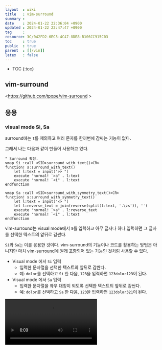 ```yaml
---
layout  : wiki
title   : vim-surround
summary : 
date    : 2024-01-22 22:36:04 +0900
updated : 2024-01-22 22:47:47 +0900
tag     : 
resource: 3C/042FD2-6EC5-4C47-8DE8-B106CC915C03
toc     : true
public  : true
parent  : [[/vim]]
latex   : false
---
```

* TOC
{:toc}

## vim-surround

<https://github.com/tpope/vim-surround >

## 응용

### visual mode Si, Sa

surround에는 `t`를 제외하고 여러 문자를 한꺼번에 감싸는 기능이 없다.

그래서 나는 다음과 같이 만들어 사용하고 있다.

```vimscript
" Surround 확장.
vmap Si :call <SID>surround_with_text()<CR>
function! s:surround_with_text()
    let l:text = input(">> ")
    execute "normal! `>a" . l:text
    execute "normal! `<i" . l:text
endfunction

vmap Sa :call <SID>surround_with_symmetry_text()<CR>
function! s:surround_with_symmetry_text()
    let l:text = input("<> ")
    let l:reverse_text = join(reverse(split(l:text, '.\zs')), '')
    execute "normal! `>a" . l:reverse_text
    execute "normal! `<i" . l:text
endfunction
```

vim-surround는 visual mode에서 `S`를 입력하고 아무 글자나 하나 입력하면 그 글자를 선택한 텍스트의 앞뒤로 감싼다.

`Si`와 `Sa`는 이를 응용한 것이다.
vim-surround의 기능이나 코드를 활용하는 방법은 아니지만 마치 vim-surround에 원래 포함되어 있는 기능인 것처럼 사용할 수 있다.

- Visual mode 에서 `Si` 입력
    - 입력한 문자열을 선택한 텍스트의 앞뒤로 감싼다.
    - 예: `dolor`를 선택하고 `Si` 한 다음, `123`을 입력하면 `123dolor123`이 된다.
- Visual mode 에서 `Sa` 입력
    - 입력한 문자열을 좌우 대칭이 되도록 선택한 텍스트의 앞뒤로 감싼다.
    - 예: `dolor`를 선택하고 `Sa` 한 다음, `123`을 입력하면 `123dolor321`이 된다.

<video controls autoplay loop><source src=" /resource/3C/042FD2-6EC5-4C47-8DE8-B106CC915C03/sisa.mp4 " type="video/mp4"></video>

